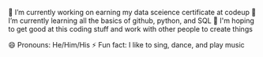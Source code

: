 

🔭 I’m currently working on earning my data sceience certificate at codeup
🌱 I’m currently learning all the basics of github, python, and SQL
👯 I'm hoping to get good at this coding stuff and work with other people to create things

😄 Pronouns: He/Him/His
⚡ Fun fact: I like to sing, dance, and play music

